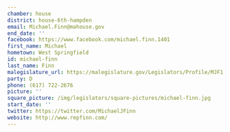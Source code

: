 ```yaml
---
chamber: house
district: house-6th-hampden
email: Michael.Finn@mahouse.gov
end_date: ''
facebook: https://www.facebook.com/michael.finn.1401
first_name: Michael
hometown: West Springfield
id: michael-finn
last_name: Finn
malegislature_url: https://malegislature.gov/Legislators/Profile/MJF1
party: D
phone: (617) 722-2676
picture: ''
square_picture: /img/legislators/square-pictures/michael-finn.jpg
start_date: ''
twitter: https://twitter.com/MichaelJFinn
website: http://www.repfinn.com/
---
```

